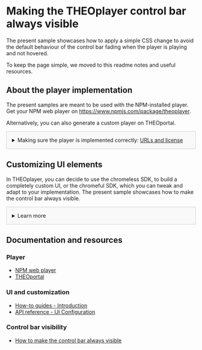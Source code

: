 # Making the THEOplayer control bar always visible
The present sample showcases how to apply a simple CSS change to avoid the default behaviour of the control bar fading when the player is playing and not hovered.

To keep the page simple, we moved to this readme notes and useful resources.

## About the player implementation
The present samples are meant to be used with the NPM-installed player. Get your NPM web player on https://www.npmjs.com/package/theoplayer.

Alternatively, you can also generate a custom player on THEOportal.

<details style="border:1px solid #ccc;padding:1em; background-color:#f9f9f9">
  <summary>Making sure the player is implemented correctly: <u>URLs and license</u></summary>

### Check the URLs
Once you have installed your player, check whether the following URLs need changing to point to the folder containing the player SDK:
* UI CSS library: `href="../../node_modules/theoplayer/ui.css"`
* THEOplayer library: `src="../../node_modules/theoplayer/THEOplayer.js"`
* libraryLocation: `libraryLocation: "../../node_modules/theoplayer/"`

### License
The license included in the implementation only allows for playback on _localhost_.
To play on any other domains, as well as to make sure your license doesn't expire, get your license on https://portal.theoplayer.com.
</details>

## Customizing UI elements
In THEOplayer, you can decide to use the chromeless SDK, to build a completely custom UI, or the chromeful SDK, which you can tweak and adapt to your implementation.
The present sample showcases how to make the control bar always visible.

<details style="border:1px solid #ccc;padding:1em; background-color:#f9f9f9">
  <summary>Learn more</summary>

### About customizing the default UI
In THEOplayer, the default UI already includes the features and controls that are most common across implementations and use cases. You may decide to add, delete or tweak its elements to adapt the player to your implementation.

Check the other samples for other UI customizations, and the links below for related resources.

### Additional notes about the control bar visibility
* <u>Always invisible</u> - Similarly, the control bar may be made always invisible (in case your use case requires it). A few additional tweaks will be needed if you want to completely remove the control bar.

</details>

## Documentation and resources
### Player
* [NPM web player](https://www.npmjs.com/package/theoplayer)
* [THEOportal](https://portal.theoplayer.com)

### UI and customization
* [How-to guides - Introduction](https://docs.theoplayer.com/how-to-guides/11-ui/00-introduction.md)
* [API reference - UI Configuration](https://docs.theoplayer.com/api-reference/web/theoplayer.uiconfiguration.md)

### Control bar visibility
* [How to make the control bar always visible](https://docs.theoplayer.com/how-to-guides/11-ui/04-how-to-make-control-keys-always-visible.md)
